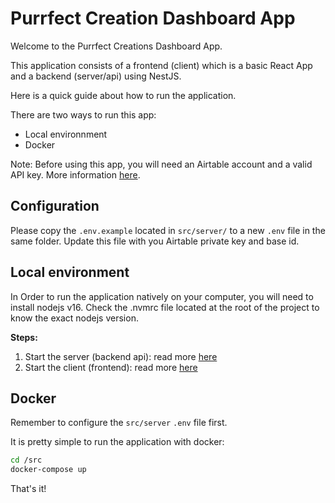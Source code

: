 # Purrfect Creation Dashboard App

Welcome to the Purrfect Creations Dashboard App.

This application consists of a frontend (client) which is a basic React App and a backend (server/api) using NestJS.

Here is a quick guide about how to run the application.

There are two ways to run this app:
- Local environnment
- Docker

Note: Before using this app, you will need an Airtable account and a valid API key.
More information [here](https://airtable.com/api).

## Configuration

Please copy the `.env.example` located in `src/server/` to a new `.env` file in the same folder. 
Update this file with you Airtable private key and base id.

## Local environment

In Order to run the application natively on your computer, you will need to install nodejs v16. 
Check the .nvmrc file located at the root of the project to know the exact nodejs version.

**Steps:**
1. Start the server (backend api): read more [here](src/server/README.md)
2. Start the client (frontend): read more [here](src/client/README.md)

## Docker

Remember to configure the `src/server` `.env` file first.

It is pretty simple to run the application with docker: 

```bash
cd /src
docker-compose up
```

That's it!

